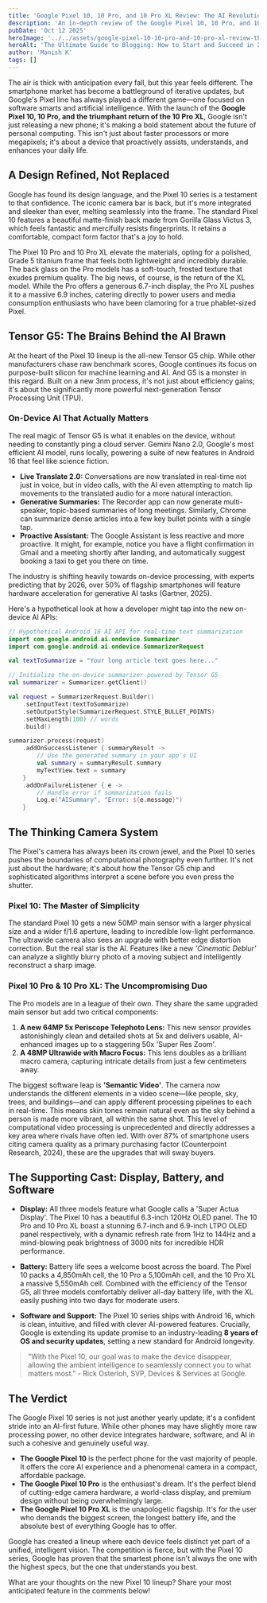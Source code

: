 ```yaml
---
title: 'Google Pixel 10, 10 Pro, and 10 Pro XL Review: The AI Revolution Continues'
description: 'An in-depth review of the Google Pixel 10, 10 Pro, and 10 Pro XL. We explore the new Tensor G5 chip, AI-powered camera upgrades, display technology, and battery life to see if this is the ultimate Android experience.'
pubDate: 'Oct 12 2025'
heroImage: '../../assets/google-pixel-10-10-pro-and-10-pro-xl-review-the-ai-revolution-continues.jpg'
heroAlt: 'The Ultimate Guide to Blogging: How to Start and Succeed in 2024'
author: 'Manish K'
tags: []
---
```

The air is thick with anticipation every fall, but this year feels different. The smartphone market has become a battleground of iterative updates, but Google's Pixel line has always played a different game—one focused on software smarts and artificial intelligence. With the launch of the **Google Pixel 10, 10 Pro, and the triumphant return of the 10 Pro XL**, Google isn't just releasing a new phone; it's making a bold statement about the future of personal computing. This isn't just about faster processors or more megapixels; it's about a device that proactively assists, understands, and enhances your daily life.

## A Design Refined, Not Replaced

Google has found its design language, and the Pixel 10 series is a testament to that confidence. The iconic camera bar is back, but it's more integrated and sleeker than ever, melting seamlessly into the frame. The standard Pixel 10 features a beautiful matte-finish back made from Gorilla Glass Victus 3, which feels fantastic and mercifully resists fingerprints. It retains a comfortable, compact form factor that's a joy to hold.

The Pixel 10 Pro and 10 Pro XL elevate the materials, opting for a polished, Grade 5 titanium frame that feels both lightweight and incredibly durable. The back glass on the Pro models has a soft-touch, frosted texture that exudes premium quality. The big news, of course, is the return of the XL model. While the Pro offers a generous 6.7-inch display, the Pro XL pushes it to a massive 6.9 inches, catering directly to power users and media consumption enthusiasts who have been clamoring for a true phablet-sized Pixel.

## Tensor G5: The Brains Behind the AI Brawn

At the heart of the Pixel 10 lineup is the all-new Tensor G5 chip. While other manufacturers chase raw benchmark scores, Google continues its focus on purpose-built silicon for machine learning and AI. And G5 is a monster in this regard. Built on a new 3nm process, it's not just about efficiency gains; it's about the significantly more powerful next-generation Tensor Processing Unit (TPU).

### On-Device AI That Actually Matters

The real magic of Tensor G5 is what it enables on the device, without needing to constantly ping a cloud server. Gemini Nano 2.0, Google's most efficient AI model, runs locally, powering a suite of new features in Android 16 that feel like science fiction.

*   **Live Translate 2.0:** Conversations are now translated in real-time not just in voice, but in video calls, with the AI even attempting to match lip movements to the translated audio for a more natural interaction.
*   **Generative Summaries:** The Recorder app can now generate multi-speaker, topic-based summaries of long meetings. Similarly, Chrome can summarize dense articles into a few key bullet points with a single tap.
*   **Proactive Assistant:** The Google Assistant is less reactive and more proactive. It might, for example, notice you have a flight confirmation in Gmail and a meeting shortly after landing, and automatically suggest booking a taxi to get you there on time.

The industry is shifting heavily towards on-device processing, with experts predicting that by 2026, over 50% of flagship smartphones will feature hardware acceleration for generative AI tasks (Gartner, 2025).

Here's a hypothetical look at how a developer might tap into the new on-device AI APIs:

```kotlin
// Hypothetical Android 16 AI API for real-time text summarization
import com.google.android.ai.ondevice.Summarizer
import com.google.android.ai.ondevice.SummarizerRequest

val textToSummarize = "Your long article text goes here..."

// Initialize the on-device summarizer powered by Tensor G5
val summarizer = Summarizer.getClient()

val request = SummarizerRequest.Builder()
    .setInputText(textToSummarize)
    .setOutputStyle(SummarizerRequest.STYLE_BULLET_POINTS)
    .setMaxLength(100) // words
    .build()

summarizer.process(request)
    .addOnSuccessListener { summaryResult ->
        // Use the generated summary in your app's UI
        val summary = summaryResult.summary
        myTextView.text = summary
    }
    .addOnFailureListener { e ->
        // Handle error if summarization fails
        Log.e("AISummary", "Error: ${e.message}")
    }
```

## The Thinking Camera System

The Pixel's camera has always been its crown jewel, and the Pixel 10 series pushes the boundaries of computational photography even further. It's not just about the hardware; it's about how the Tensor G5 chip and sophisticated algorithms interpret a scene before you even press the shutter.

### Pixel 10: The Master of Simplicity

The standard Pixel 10 gets a new 50MP main sensor with a larger physical size and a wider f/1.6 aperture, leading to incredible low-light performance. The ultrawide camera also sees an upgrade with better edge distortion correction. But the real star is the AI. Features like a new *'Cinematic Deblur'* can analyze a slightly blurry photo of a moving subject and intelligently reconstruct a sharp image.

### Pixel 10 Pro & 10 Pro XL: The Uncompromising Duo

The Pro models are in a league of their own. They share the same upgraded main sensor but add two critical components:
1.  **A new 64MP 5x Periscope Telephoto Lens:** This new sensor provides astonishingly clean and detailed shots at 5x and delivers usable, AI-enhanced images up to a staggering 50x 'Super Res Zoom'.
2.  **A 48MP Ultrawide with Macro Focus:** This lens doubles as a brilliant macro camera, capturing intricate details from just a few centimeters away.

The biggest software leap is **'Semantic Video'**. The camera now understands the different elements in a video scene—like people, sky, trees, and buildings—and can apply different processing pipelines to each in real-time. This means skin tones remain natural even as the sky behind a person is made more vibrant, all within the same shot. This level of computational video processing is unprecedented and directly addresses a key area where rivals have often led. With over 87% of smartphone users citing camera quality as a primary purchasing factor (Counterpoint Research, 2024), these are the upgrades that will sway buyers.

## The Supporting Cast: Display, Battery, and Software

*   **Display:** All three models feature what Google calls a 'Super Actua Display'. The Pixel 10 has a beautiful 6.3-inch 120Hz OLED panel. The 10 Pro and 10 Pro XL boast a stunning 6.7-inch and 6.9-inch LTPO OLED panel respectively, with a dynamic refresh rate from 1Hz to 144Hz and a mind-blowing peak brightness of 3000 nits for incredible HDR performance.

*   **Battery:** Battery life sees a welcome boost across the board. The Pixel 10 packs a 4,850mAh cell, the 10 Pro a 5,100mAh cell, and the 10 Pro XL a massive 5,550mAh cell. Combined with the efficiency of the Tensor G5, all three models comfortably deliver all-day battery life, with the XL easily pushing into two days for moderate users.

*   **Software and Support:** The Pixel 10 series ships with Android 16, which is clean, intuitive, and filled with clever AI-powered features. Crucially, Google is extending its update promise to an industry-leading **8 years of OS and security updates**, setting a new standard for Android longevity.

> "With the Pixel 10, our goal was to make the device disappear, allowing the ambient intelligence to seamlessly connect you to what matters most." - Rick Osterloh, SVP, Devices & Services at Google.

## The Verdict

The Google Pixel 10 series is not just another yearly update; it's a confident stride into an AI-first future. While other phones may have slightly more raw processing power, no other device integrates hardware, software, and AI in such a cohesive and genuinely useful way.

*   **The Google Pixel 10** is the perfect phone for the vast majority of people. It offers the core AI experience and a phenomenal camera in a compact, affordable package.
*   **The Google Pixel 10 Pro** is the enthusiast's dream. It's the perfect blend of cutting-edge camera hardware, a world-class display, and premium design without being overwhelmingly large.
*   **The Google Pixel 10 Pro XL** is the unapologetic flagship. It's for the user who demands the biggest screen, the longest battery life, and the absolute best of everything Google has to offer.

Google has created a lineup where each device feels distinct yet part of a unified, intelligent vision. The competition is fierce, but with the Pixel 10 series, Google has proven that the smartest phone isn't always the one with the highest specs, but the one that understands you best.

What are your thoughts on the new Pixel 10 lineup? Share your most anticipated feature in the comments below!
